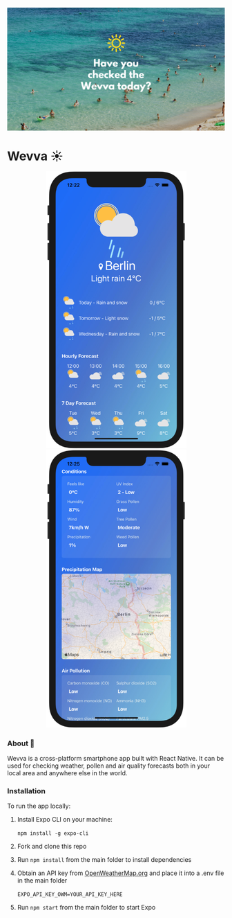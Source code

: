 ![W](./assets/W.png)



# **Wevva ☀️**



<p align="center"><img src="./assets/wevva-screenshot.png" alt="wevva-screenshot" width="325" /><img src="./assets/wevva-screenshot-2.png" alt="wevva-screenshot" width="325" /></p>



### About 📱

Wevva is a cross-platform smartphone app built with React Native. It can be used for checking weather, pollen and air quality forecasts both in your local area and anywhere else in the world. 



### Installation 

To run the app locally:

1. Install Expo CLI on your machine: 

   `npm install -g expo-cli`

2. Fork and clone this repo

3. Run `npm install` from the main folder to install dependencies

4. Obtain an API key from <a href="https://openweathermap.org/">OpenWeatherMap.org</a> and place it into a .env file in the main folder

   `EXPO_API_KEY_OWM=YOUR_API_KEY_HERE`

5. Run `npm start` from the main folder to start Expo







